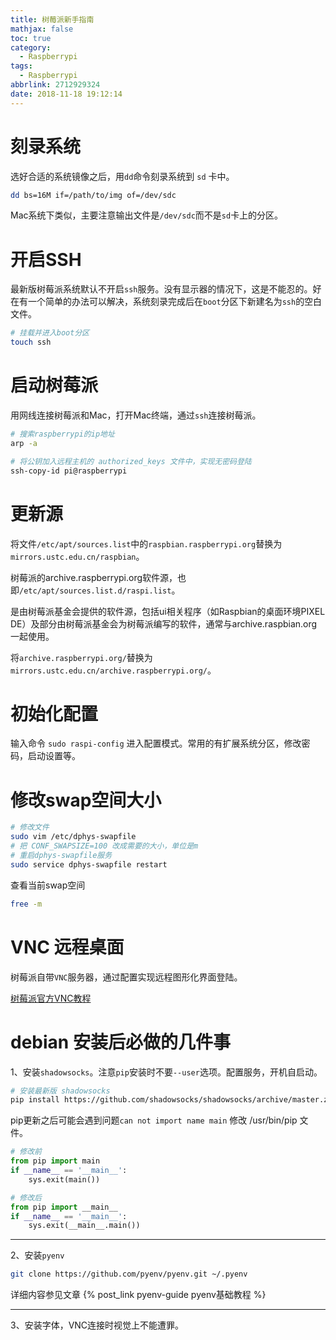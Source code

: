 ```yaml
---
title: 树莓派新手指南
mathjax: false
toc: true
category:
  - Raspberrypi
tags:
  - Raspberrypi
abbrlink: 2712929324
date: 2018-11-18 19:12:14
---
```


# 刻录系统
选好合适的系统镜像之后，用`dd`命令刻录系统到 `sd` 卡中。

```bash
dd bs=16M if=/path/to/img of=/dev/sdc
```

Mac系统下类似，主要注意输出文件是`/dev/sdc`而不是`sd`卡上的分区。

# 开启SSH
最新版树莓派系统默认不开启`ssh`服务。没有显示器的情况下，这是不能忍的。好在有一个简单的办法可以解决，系统刻录完成后在`boot`分区下新建名为`ssh`的空白文件。

```bash
# 挂载并进入boot分区
touch ssh
```

# 启动树莓派
用网线连接树莓派和Mac，打开Mac终端，通过`ssh`连接树莓派。

```bash
# 搜索raspberrypi的ip地址
arp -a

# 将公钥加入远程主机的 authorized_keys 文件中，实现无密码登陆
ssh-copy-id pi@raspberrypi
```

# 更新源
将文件`/etc/apt/sources.list`中的`raspbian.raspberrypi.org`替换为`mirrors.ustc.edu.cn/raspbian`。


树莓派的archive.raspberrypi.org软件源，也即`/etc/apt/sources.list.d/raspi.list`。

是由树莓派基金会提供的软件源，包括ui相关程序（如Raspbian的桌面环境PIXEL
DE）及部分由树莓派基金会为树莓派编写的软件，通常与archive.raspbian.org一起使用。

将`archive.raspberrypi.org/`替换为`mirrors.ustc.edu.cn/archive.raspberrypi.org/`。

# 初始化配置
输入命令 `sudo raspi-config` 进入配置模式。常用的有扩展系统分区，修改密码，启动设置等。

# 修改swap空间大小

```bash
# 修改文件
sudo vim /etc/dphys-swapfile
# 把 CONF_SWAPSIZE=100 改成需要的大小，单位是m
# 重启dphys-swapfile服务
sudo service dphys-swapfile restart
```
查看当前swap空间

```bash
free -m
```

# VNC 远程桌面
树莓派自带`VNC`服务器，通过配置实现远程图形化界面登陆。

[树莓派官方VNC教程](https://www.raspberrypi.org/documentation/remote-access/vnc/)

# debian 安装后必做的几件事
1、安装`shadowsocks`。注意`pip`安装时不要`--user`选项。配置服务，开机自启动。
```bash
# 安装最新版 shadowsocks
pip install https://github.com/shadowsocks/shadowsocks/archive/master.zip
```

pip更新之后可能会遇到问题`can not import name main`
修改 /usr/bin/pip 文件。

```python
# 修改前
from pip import main
if __name__ == '__main__':
    sys.exit(main())

# 修改后
from pip import __main__
if __name__ == '__main__':
    sys.exit(__main__.main())
```
-----------
2、安装`pyenv`
```bash
git clone https://github.com/pyenv/pyenv.git ~/.pyenv
```
详细内容参见文章 {% post_link pyenv-guide pyenv基础教程 %}

-----------
3、安装字体，VNC连接时视觉上不能遭罪。

